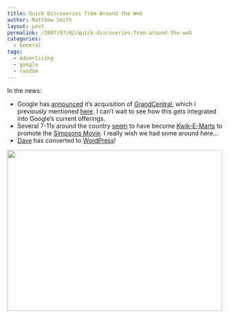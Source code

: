 ```yaml
---
title: Quick Discoveries from Around the Web
author: Matthew Smith
layout: post
permalink: /2007/07/02/quick-discoveries-from-around-the-web
categories:
  - General
tags:
  - Advertising
  - google
  - random
---
```

In the news:

*   Google has [announced][1] it&#8217;s acquisition of [GrandCentral][2], which I previously mentioned [here][3]. I can&#8217;t wait to see how this gets integrated into Google&#8217;s current offerings.
*   Several 7-11s around the country [seem][4] to have become [Kwik-E-Marts][5] to promote the [Simpsons Movie][6]. I really wish we had some around here&#8230;
*   [Dave][7] has converted to [WordPress][8]!

<img src="http://farm2.static.flickr.com/1245/685950859_0fcd42dc26.jpg?v=0" height="375" width="500" />

 [1]: http://googleblog.blogspot.com/2007/07/all-aboard.html
 [2]: http://grandcentral.com
 [3]: http://digivation.net/2007/06/26/grand-central-googles-newest-acquisition/
 [4]: http://flickr.com/photos/rdr07/sets/72157600590001691/
 [5]: http://en.wikipedia.org/wiki/Kwik-E-Mart
 [6]: http://www.simpsonsmovie.com/
 [7]: http://davidcomeaux.com
 [8]: http://wordpress.org